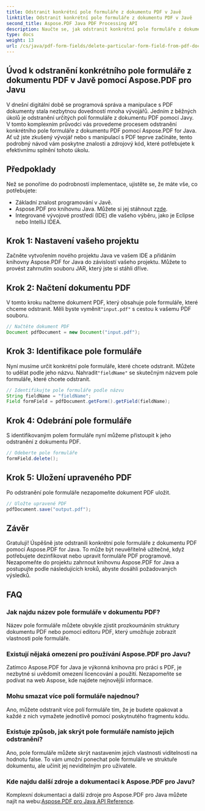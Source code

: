```yaml
---
title: Odstranit konkrétní pole formuláře z dokumentu PDF v Javě
linktitle: Odstranit konkrétní pole formuláře z dokumentu PDF v Javě
second_title: Aspose.PDF Java PDF Processing API
description: Naučte se, jak odstranit konkrétní pole formuláře z dokumentu PDF v Javě bez námahy pomocí Aspose.PDF for Java. K dispozici je podrobný průvodce a zdrojový kód.
type: docs
weight: 13
url: /cs/java/pdf-form-fields/delete-particular-form-field-from-pdf-document-in-java/
---
```


## Úvod k odstranění konkrétního pole formuláře z dokumentu PDF v Javě pomocí Aspose.PDF pro Javu

V dnešní digitální době se programová správa a manipulace s PDF dokumenty stala nezbytnou dovedností mnoha vývojářů. Jedním z běžných úkolů je odstranění určitých polí formuláře z dokumentu PDF pomocí Javy. V tomto komplexním průvodci vás provedeme procesem odstranění konkrétního pole formuláře z dokumentu PDF pomocí Aspose.PDF for Java. Ať už jste zkušený vývojář nebo s manipulací s PDF teprve začínáte, tento podrobný návod vám poskytne znalosti a zdrojový kód, které potřebujete k efektivnímu splnění tohoto úkolu.

## Předpoklady

Než se ponoříme do podrobností implementace, ujistěte se, že máte vše, co potřebujete:

- Základní znalost programování v Javě.
-  Aspose.PDF pro knihovnu Java. Můžete si jej stáhnout z[zde](https://releases.aspose.com/pdf/java/).
- Integrované vývojové prostředí (IDE) dle vašeho výběru, jako je Eclipse nebo IntelliJ IDEA.

## Krok 1: Nastavení vašeho projektu

Začněte vytvořením nového projektu Java ve vašem IDE a přidáním knihovny Aspose.PDF for Java do závislostí vašeho projektu. Můžete to provést zahrnutím souboru JAR, který jste si stáhli dříve.

## Krok 2: Načtení dokumentu PDF

 V tomto kroku načteme dokument PDF, který obsahuje pole formuláře, které chceme odstranit. Měli byste vyměnit`"input.pdf"` s cestou k vašemu PDF souboru.

```java
// Načtěte dokument PDF
Document pdfDocument = new Document("input.pdf");
```

## Krok 3: Identifikace pole formuláře

 Nyní musíme určit konkrétní pole formuláře, které chcete odstranit. Můžete to udělat podle jeho názvu. Nahradit`"fieldName"` se skutečným názvem pole formuláře, které chcete odstranit.

```java
// Identifikujte pole formuláře podle názvu
String fieldName = "fieldName";
Field formField = pdfDocument.getForm().getField(fieldName);
```

## Krok 4: Odebrání pole formuláře

S identifikovaným polem formuláře nyní můžeme přistoupit k jeho odstranění z dokumentu PDF.

```java
// Odeberte pole formuláře
formField.delete();
```

## Krok 5: Uložení upraveného PDF

Po odstranění pole formuláře nezapomeňte dokument PDF uložit.

```java
// Uložte upravené PDF
pdfDocument.save("output.pdf");
```

## Závěr

Gratuluji! Úspěšně jste odstranili konkrétní pole formuláře z dokumentu PDF pomocí Aspose.PDF for Java. To může být neuvěřitelně užitečné, když potřebujete dezinfikovat nebo upravit formuláře PDF programově. Nezapomeňte do projektu zahrnout knihovnu Aspose.PDF for Java a postupujte podle následujících kroků, abyste dosáhli požadovaných výsledků.

## FAQ

### Jak najdu název pole formuláře v dokumentu PDF?

Název pole formuláře můžete obvykle zjistit prozkoumáním struktury dokumentu PDF nebo pomocí editoru PDF, který umožňuje zobrazit vlastnosti pole formuláře.

### Existují nějaká omezení pro používání Aspose.PDF pro Javu?

Zatímco Aspose.PDF for Java je výkonná knihovna pro práci s PDF, je nezbytné si uvědomit omezení licencování a použití. Nezapomeňte se podívat na web Aspose, kde najdete nejnovější informace.

### Mohu smazat více polí formuláře najednou?

Ano, můžete odstranit více polí formuláře tím, že je budete opakovat a každé z nich vymažete jednotlivě pomocí poskytnutého fragmentu kódu.

### Existuje způsob, jak skrýt pole formuláře namísto jejich odstranění?

Ano, pole formuláře můžete skrýt nastavením jejich vlastnosti viditelnosti na hodnotu false. To vám umožní ponechat pole formuláře ve struktuře dokumentu, ale učinit jej neviditelným pro uživatele.

### Kde najdu další zdroje a dokumentaci k Aspose.PDF pro Javu?

 Komplexní dokumentaci a další zdroje pro Aspose.PDF pro Java můžete najít na webu:[Aspose.PDF pro Java API Reference](https://reference.aspose.com/pdf/java/).